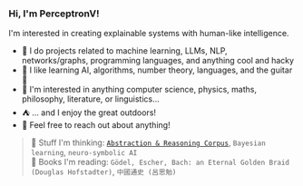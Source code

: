 ### Hi, I'm PerceptronV!

I'm interested in creating explainable systems with human-like intelligence.

- 🦾 I do projects related to machine learning, LLMs, NLP, networks/graphs, programming languages, and anything cool and hacky
- 🧠 I like learning AI, algorithms, number theory, languages, and the guitar 🎸
- 🧩 I'm interested in anything computer science, physics, maths, philosophy, literature, or linguistics...
- ⛺ ... and I enjoy the great outdoors!
- 🤝 Feel free to reach out about anything!

> 💭 Stuff I'm thinking: [`Abstraction & Reasoning Corpus`](https://lab42.global/arc/), `Bayesian learning`, `neuro-symbolic AI` <br/>
> 📖 Books I'm reading: `Gödel, Escher, Bach: an Eternal Golden Braid (Douglas Hofstadter)`, `中國通史 (呂思勉)`
